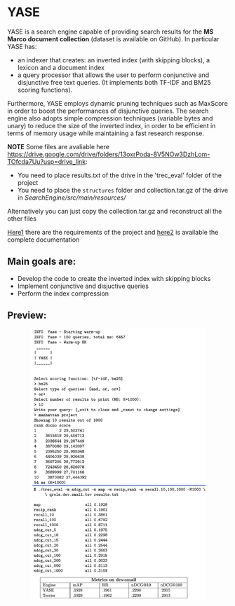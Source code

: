 # YASE
YASE is a search engine capable of providing search results for the **MS Marco document collection** (dataset is available on GitHub).
In particular YASE has:
- an indexer that creates: an inverted index (with skipping blocks), a lexicon and a document index
- a query processor that allows the user to perform conjunctive and disjunctive free text queries. (It implements both TF-IDF and BM25 scoring functions).

Furthermore, YASE employs dynamic pruning techniques such as MaxScore in order to boost the performances of disjunctive queries. The search engine also adopts simple compression techniques (variable bytes and unary) to reduce the size of the inverted index, in order to be efficient in terms of memory usage while maintaining a fast research response.  

**NOTE** Some files are avaliable here https://drive.google.com/drive/folders/13oxrPoda-8V5NOw3DzhLom-TOfcda7Uu?usp=drive_link:
* You need to place results.txt of the drive in the 'trec\_eval' folder of the project
* You need to place the `structures` folder and collection.tar.gz of the drive in *SearchEngine/src/main/resources/* 

Alternatively you can just copy the collection.tar.gz and reconstruct all the other files

[Here1](requirements.pdf) there are the requirements of the project and [here2](documentation.pdf) is available the complete documentation 

## Main goals are:
- Develop the code to create the inverted index with skipping blocks
- Implement conjunctive and disjuctive queries
- Perform the index compression

## Preview:
<p align="center">
  <img src="preview.png" alt="preview" width="400px"/> 
</p>
